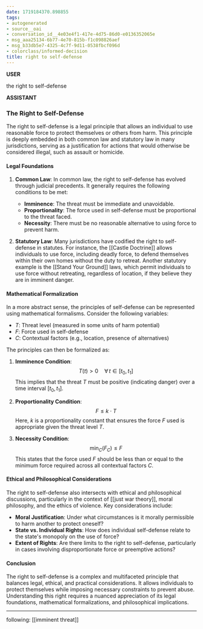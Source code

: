 ```yaml
---
date: 1719184370.898855
tags:
- autogenerated
- source__oai
- conversation_id__4e03e4f1-417e-4d75-86d0-e0136352065e
- msg_aaa25134-6b77-4e70-815b-f1c098826aef
- msg_b33db5e7-4325-4c7f-9d11-0538fbcf096d
- colorclass/informed-decision
title: right to self-defense
---
```


**USER**

the right to self-defense


**ASSISTANT**

### The Right to Self-Defense

The right to self-defense is a legal principle that allows an individual to use reasonable force to protect themselves or others from harm. This principle is deeply embedded in both common law and statutory law in many jurisdictions, serving as a justification for actions that would otherwise be considered illegal, such as assault or homicide.

#### Legal Foundations

1. **Common Law**: In common law, the right to self-defense has evolved through judicial precedents. It generally requires the following conditions to be met:
   - **Imminence**: The threat must be immediate and unavoidable.
   - **Proportionality**: The force used in self-defense must be proportional to the threat faced.
   - **Necessity**: There must be no reasonable alternative to using force to prevent harm.

2. **Statutory Law**: Many jurisdictions have codified the right to self-defense in statutes. For instance, the [[Castle Doctrine]] allows individuals to use force, including deadly force, to defend themselves within their own homes without the duty to retreat. Another statutory example is the [[Stand Your Ground]] laws, which permit individuals to use force without retreating, regardless of location, if they believe they are in imminent danger.

#### Mathematical Formalization

In a more abstract sense, the principles of self-defense can be represented using mathematical formalisms. Consider the following variables:

- $T$: Threat level (measured in some units of harm potential)
- $F$: Force used in self-defense
- $C$: Contextual factors (e.g., location, presence of alternatives)

The principles can then be formalized as:

1. **Imminence Condition**:
   $$ T(t) > 0 \quad \forall \, t \in [t_0, t_1] $$
   This implies that the threat $T$ must be positive (indicating danger) over a time interval $[t_0, t_1]$.

2. **Proportionality Condition**:
   $$ F \leq k \cdot T $$
   Here, $k$ is a proportionality constant that ensures the force $F$ used is appropriate given the threat level $T$.

3. **Necessity Condition**:
   $$ \min_{C} (F_C) \leq F $$
   This states that the force used $F$ should be less than or equal to the minimum force required across all contextual factors $C$.

#### Ethical and Philosophical Considerations

The right to self-defense also intersects with ethical and philosophical discussions, particularly in the context of [[just war theory]], moral philosophy, and the ethics of violence. Key considerations include:

- **Moral Justification**: Under what circumstances is it morally permissible to harm another to protect oneself?
- **State vs. Individual Rights**: How does individual self-defense relate to the state's monopoly on the use of force?
- **Extent of Rights**: Are there limits to the right to self-defense, particularly in cases involving disproportionate force or preemptive actions?

#### Conclusion

The right to self-defense is a complex and multifaceted principle that balances legal, ethical, and practical considerations. It allows individuals to protect themselves while imposing necessary constraints to prevent abuse. Understanding this right requires a nuanced appreciation of its legal foundations, mathematical formalizations, and philosophical implications.


---


following: [[imminent threat]]